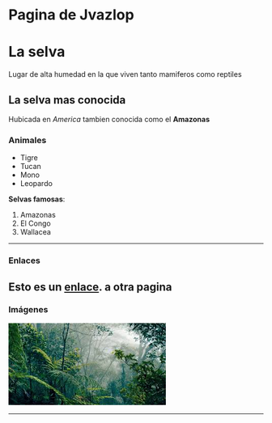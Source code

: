 # Pagina de Jvazlop


# La selva 
Lugar de alta humedad en la que viven tanto mamiferos como reptiles

## La selva mas conocida
Hubicada en _America_ tambien conocida como el **Amazonas**

### Animales
- Tigre
- Tucan
- Mono
- Leopardo
  
**Selvas famosas**:
1. Amazonas
2. El Congo
3. Wallacea

---

### Enlaces
Esto es un [enlace](OTRO.md).
a otra pagina
---

### Imágenes
![imagen](assets/descarga.jpeg)

---


